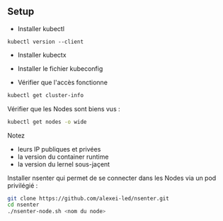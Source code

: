 ## Setup

* Installer kubectl

```shell
kubectl version --client
```

* Installer kubectx
* Installer le fichier kubeconfig

* Vérifier que l'accès fonctionne

```bash
kubectl get cluster-info
```

Vérifier que les Nodes sont biens vus :
```bash
kubectl get nodes -o wide
```

Notez 
* leurs IP publiques et privées
* la version du container runtime
* la version du lernel sous-jaçent

Installer  nsenter qui permet de se connecter dans les Nodes via un pod privilégié :
```bash
git clone https://github.com/alexei-led/nsenter.git
cd nsenter
./nsenter-node.sh <nom du node>
```
